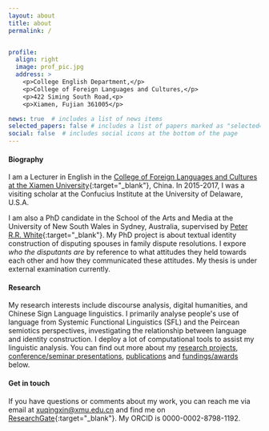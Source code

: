 ```yaml
---
layout: about
title: about
permalink: /


profile:
  align: right
  image: prof_pic.jpg
  address: >
    <p>College English Department,</p>
    <p>College of Foreign Languages and Cultures,</p>
    <p>422 Siming South Road,<p>
    <p>Xiamen, Fujian 361005</p>

news: true  # includes a list of news items
selected_papers: false # includes a list of papers marked as "selected={true}"
social: false  # includes social icons at the bottom of the page
---
```


<p>  </p>

#### Biography

I am a Lecturer in English in the [College of Foreign Languages and Cultures at the Xiamen University](https://cflc.xmu.edu.cn){:target="\_blank"}, China. In 2015-2017, I was a visiting scholar at the Confucius Institute at the University of Delaware, U.S.A. 

I am also a PhD candidate in the School of the Arts and Media at the University of New South Wales in Sydney, Australia, supervised by [Peter R.R. White](http://prrwhite.info){:target="\_blank"}. My PhD project is about textual identity construction of disputing spouses in family dispute resolutions. I expore *who the disputants are* by reference to what attitudes they held towards each other and how they communicated these attitudes. My thesis is under external examination currently.


<p>  </p>

#### Research

My research interests include discourse analysis, digital humanities, and Chinese Sign Language linguistics. I primarily analyse people's use of language from Systemic Functional Linguistics (SFL) and the Peircean semiotics perspectives, investigating the relationship between language and identity construction. I deploy a lot of computational tools to assist my linguistic analysis. You can find out more about my [research projects](/xu-qingxin.github.io/projects/), [conference/seminar presentations](/xu-qingxin.github.io/presentations/), [publications](/xu-qingxin.github.io/publications/) and [fundings/awards](/xu-qingxin.github.io/awards/) below.

<p>  </p>

#### Get in touch

If you have questions or comments about my work, you can reach me via email at xuqingxin@xmu.edu.cn and find me on [ResearchGate](https://www.researchgate.net/profile/Qingxin-Xu){:target="\_blank"}. My ORCID is 0000-0002-8798-1192.
